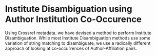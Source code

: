 # Institute Disambiguation using Author Institution Co-Occurence
Using Crossref metadata, we have devised a method to perform Institute Disambiguation. While most Institute Disambiguation methods use some variation of string matching to disambiguate, we use a radically different approach of looking at co-occurrences of Author-Affiliation pairs.
